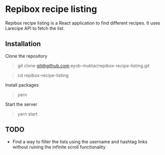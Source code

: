 # Repibox recipe listing

Repibox recipe listing is a React application to find different recipes. It uses Larecipe API to fetch the list.

## Installation

Clone the repository

> git clone git@github.com:eyob-muktar/repibox-recipe-listing.git

> cd repibox-recipe-listing

Install packages

> yarn

Start the server

> yarn start

## TODO

- Find a way to filter the lists using the username and hashtag links without ruining the infinite scroll functionality
